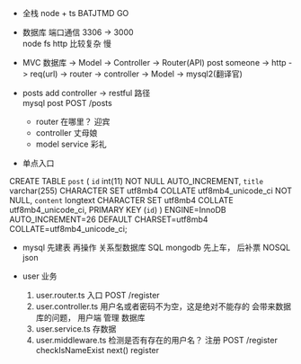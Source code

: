 - 全栈  node + ts 
  BATJTMD  GO
- 数据库
  端口通信 3306 -> 3000  
  node  fs  http  比较复杂 慢


- MVC 
  数据库 -> Model -> Controller -> Router(API)
  post 
  someone -> http -> req(url) -> router -> controller -> Model -> mysql2(翻译官)


- posts  add 
  controller -> restful  路径  
  mysql   post   POST   /posts        
  - router  在哪里？ 迎宾  
  - controller   丈母娘
  - model   service   彩礼  


- 单点入口 

CREATE TABLE `post` (
  `id` int(11) NOT NULL AUTO_INCREMENT,
  `title` varchar(255) CHARACTER SET utf8mb4 COLLATE utf8mb4_unicode_ci NOT NULL,
  `content` longtext CHARACTER SET utf8mb4 COLLATE utf8mb4_unicode_ci,
  PRIMARY KEY (`id`)
) ENGINE=InnoDB AUTO_INCREMENT=26 DEFAULT CHARSET=utf8mb4 COLLATE=utf8mb4_unicode_ci;

- mysql  先建表  再操作  关系型数据库  SQL 
  mongodb  先上车， 后补票  NOSQL  json  


- user 业务
  1. user.router.ts  入口  POST /register
  2. user.controller.ts  用户名或者密码不为空，这是绝对不能存的
   会带来数据库的问题， 用户端 管理  数据库
  3. user.service.ts  存数据
  4. user.middleware.ts  检测是否有存在的用户名？  注册 
  POST /register  checkIsNameExist next()  register  


  
